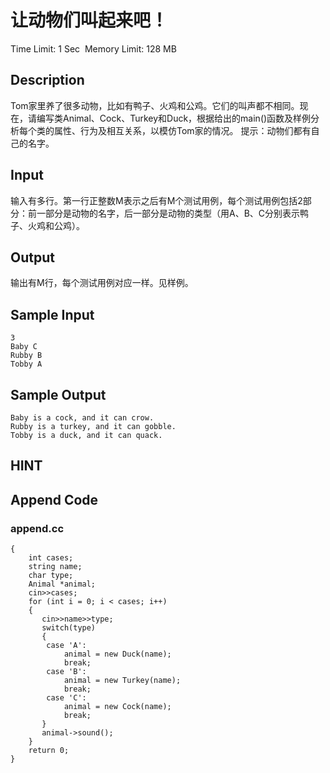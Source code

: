 # 让动物们叫起来吧！
Time Limit: 1 Sec  Memory Limit: 128 MB


## Description
Tom家里养了很多动物，比如有鸭子、火鸡和公鸡。它们的叫声都不相同。现在，请编写类Animal、Cock、Turkey和Duck，根据给出的main()函数及样例分析每个类的属性、行为及相互关系，以模仿Tom家的情况。
提示：动物们都有自己的名字。


## Input
输入有多行。第一行正整数M表示之后有M个测试用例，每个测试用例包括2部分：前一部分是动物的名字，后一部分是动物的类型（用A、B、C分别表示鸭子、火鸡和公鸡）。


## Output
输出有M行，每个测试用例对应一样。见样例。


## Sample Input
```
3
Baby C
Rubby B
Tobby A

```
## Sample Output
```
Baby is a cock, and it can crow.
Rubby is a turkey, and it can gobble.
Tobby is a duck, and it can quack.

```

## HINT


## Append Code
### append.cc
```cppint main()
{
    int cases;
    string name;
    char type;
    Animal *animal;
    cin>>cases;
    for (int i = 0; i < cases; i++)
    {
       cin>>name>>type;
       switch(type)
       {
        case 'A':
            animal = new Duck(name);
            break;
        case 'B':
            animal = new Turkey(name);
            break;
        case 'C':
            animal = new Cock(name);
            break;
       }
       animal->sound();
    }
    return 0;
}
```
